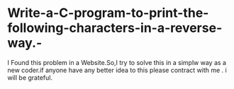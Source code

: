 # Write-a-C-program-to-print-the-following-characters-in-a-reverse-way.-
I Found this problem in a Website.So,I try to solve this in a simplw way as a new coder.if anyone have any better idea to this please contract with me . i will be grateful.
